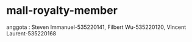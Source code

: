 # mall-royalty-member
anggota :
Steven Immanuel-535220141,
Filbert Wu-535220120,
Vincent Laurent-535220168
